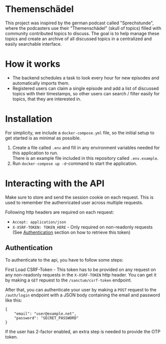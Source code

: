 Themenschädel
==============

This project was inspired by the german podcast called "Sprechstunde", where the podcasters use their "Themenschädel"
(skull of topics) filled with community contributed topics to discuss. The goal is to help manage these topics and
create an archive of all discussed topics in a centralized and easily searchable interface.

How it works
============

- The backend schedules a task to look every hour for new episodes and automatically imports them.
- Registered users can claim a single episode and add a list of discussed topics with their timestamps, so other users
  can search / filter easily for topics, that they are interested in.

Installation
============

For simplicity, we include a `docker-compose.yml` file, so the initial setup to get started is as minimal as possible.

1. Create a file called `.env` and fill in any environment variables needed for this application to run.  
   There is an example file included in this repository called `.env.example`.
2. Run `docker-compose up -d`-command to start the application.

Interacting with the API
========================

Make sure to store and send the session cookie on each request. This is used to remember the authenricated user across
multiple requests.

Following http headers are required on each request:

- `Accept: application/json`
- `X-XSRF-TOKEN: TOKEN_HERE` - Only required on non-readonly requests (See [Authentication](#authentication) section on
  how to retrieve this token)

Authentication
--------------

To authenticate to the api, you have to follow some steps:

First Load CSRF-Token - This token has to be provided on any request on any non-readonly requests in the `X-XSRF-TOKEN`
http header. You can get it by making a `GET` repuest to the `/sanctum/csrf-token` endpoint.

After that, you can authenticate your user by making a `POST` request to the `/auth/login` endpoint with a JSON body
containing the email and password like this:

    {
        "email": "user@example.net",
        "password": "SECRET_PASSWORD"
    }

If the user has 2-factor enabled, an extra step is needed to provide the OTP token.
